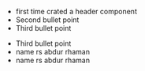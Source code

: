 - first time crated a header component
- Second bullet point
- Third bullet point
* Third bullet point
* name rs abdur rhaman
* name rs abdur rhaman
